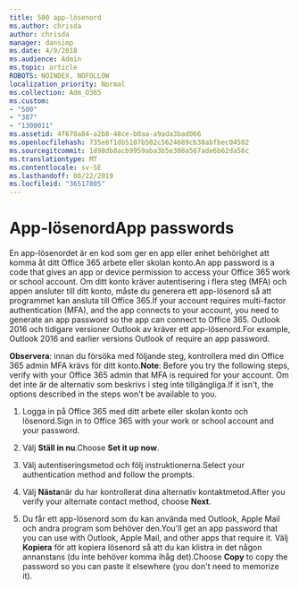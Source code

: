 ```yaml
---
title: 500 app-lösenord
ms.author: chrisda
author: chrisda
manager: dansimp
ms.date: 4/9/2018
ms.audience: Admin
ms.topic: article
ROBOTS: NOINDEX, NOFOLLOW
localization_priority: Normal
ms.collection: Adm_O365
ms.custom:
- "500"
- "387"
- "1300011"
ms.assetid: 4f670a84-a2b8-48ce-b0aa-a9ada3bad066
ms.openlocfilehash: 735e8f1db5107b502c5624689cb38abfbec04502
ms.sourcegitcommit: 1d98db8acb9959aba3b5e308a567ade6b62da56c
ms.translationtype: MT
ms.contentlocale: sv-SE
ms.lasthandoff: 08/22/2019
ms.locfileid: "36517805"
---
```

# <a name="app-passwords"></a><span data-ttu-id="4caf7-102">App-lösenord</span><span class="sxs-lookup"><span data-stu-id="4caf7-102">App passwords</span></span>

<span data-ttu-id="4caf7-103">En app-lösenordet är en kod som ger en app eller enhet behörighet att komma åt ditt Office 365 arbete eller skolan konto.</span><span class="sxs-lookup"><span data-stu-id="4caf7-103">An app password is a code that gives an app or device permission to access your Office 365 work or school account.</span></span> <span data-ttu-id="4caf7-104">Om ditt konto kräver autentisering i flera steg (MFA) och appen ansluter till ditt konto, måste du generera ett app-lösenord så att programmet kan ansluta till Office 365.</span><span class="sxs-lookup"><span data-stu-id="4caf7-104">If your account requires multi-factor authentication (MFA), and the app connects to your account, you need to generate an app password so the app can connect to Office 365.</span></span> <span data-ttu-id="4caf7-105">Outlook 2016 och tidigare versioner Outlook av kräver ett app-lösenord.</span><span class="sxs-lookup"><span data-stu-id="4caf7-105">For example, Outlook 2016 and earlier versions Outlook of require an app password.</span></span>

 <span data-ttu-id="4caf7-106">**Observera**: innan du försöka med följande steg, kontrollera med din Office 365 admin MFA krävs för ditt konto.</span><span class="sxs-lookup"><span data-stu-id="4caf7-106">**Note**: Before you try the following steps, verify with your Office 365 admin that MFA is required for your account.</span></span> <span data-ttu-id="4caf7-107">Om det inte är de alternativ som beskrivs i steg inte tillgängliga.</span><span class="sxs-lookup"><span data-stu-id="4caf7-107">If it isn't, the options described in the steps won't be available to you.</span></span>

1. <span data-ttu-id="4caf7-108">Logga in på Office 365 med ditt arbete eller skolan konto och lösenord.</span><span class="sxs-lookup"><span data-stu-id="4caf7-108">Sign in to Office 365 with your work or school account and your password.</span></span>

2. <span data-ttu-id="4caf7-109">Välj **Ställ in nu**.</span><span class="sxs-lookup"><span data-stu-id="4caf7-109">Choose **Set it up now**.</span></span>

3. <span data-ttu-id="4caf7-110">Välj autentiseringsmetod och följ instruktionerna.</span><span class="sxs-lookup"><span data-stu-id="4caf7-110">Select your authentication method and follow the prompts.</span></span>

4. <span data-ttu-id="4caf7-111">Välj **Nästa**när du har kontrollerat dina alternativ kontaktmetod.</span><span class="sxs-lookup"><span data-stu-id="4caf7-111">After you verify your alternate contact method, choose **Next**.</span></span>

5. <span data-ttu-id="4caf7-112">Du får ett app-lösenord som du kan använda med Outlook, Apple Mail och andra program som behöver den.</span><span class="sxs-lookup"><span data-stu-id="4caf7-112">You'll get an app password that you can use with Outlook, Apple Mail, and other apps that require it.</span></span> <span data-ttu-id="4caf7-113">Välj **Kopiera** för att kopiera lösenord så att du kan klistra in det någon annanstans (du inte behöver komma ihåg det).</span><span class="sxs-lookup"><span data-stu-id="4caf7-113">Choose **Copy** to copy the password so you can paste it elsewhere (you don't need to memorize it).</span></span>
